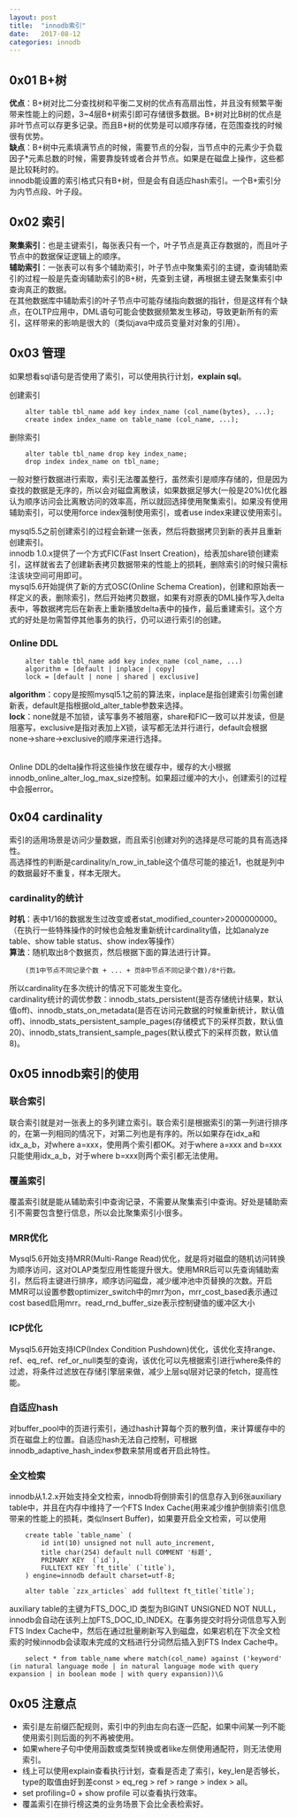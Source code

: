```yaml
---
layout: post
title:  "innodb索引"
date:   2017-08-12
categories: innodb
---
```


## 0x01 B+树
__优点__：B+树对比二分查找树和平衡二叉树的优点有高扇出性，并且没有频繁平衡带来性能上的问题，3~4层B+树索引即可存储很多数据。B+树对比B树的优点是非叶节点可以存更多记录。而且B+树的优势是可以顺序存储，在范围查找的时候很有优势。<br>
__缺点__：B+树中元素填满节点的时候，需要节点的分裂，当节点中的元素少于负载因子*元素总数的时候，需要靠旋转或者合并节点。如果是在磁盘上操作，这些都是比较耗时的。<br>
innodb能设置的索引格式只有B+树，但是会有自适应hash索引。一个B+索引分为内节点段、叶子段。

## 0x02 索引
__聚集索引__：也是主键索引，每张表只有一个，叶子节点是真正存数据的，而且叶子节点中的数据保证逻辑上的顺序。<br>
__辅助索引__：一张表可以有多个辅助索引，叶子节点中聚集索引的主键，查询辅助索引的过程一般是先查询辅助索引的B+树，先查到主键，再根据主键去聚集索引中查询真正的数据。<br>
在其他数据库中辅助索引的叶子节点中可能存储指向数据的指针，但是这样有个缺点，在OLTP应用中，DML语句可能会使数据频繁发生移动，导致更新所有的索引，这样带来的影响是很大的（类似java中成员变量对对象的引用）。

## 0x03 管理
如果想看sql语句是否使用了索引，可以使用执行计划，__explain sql__。<br>

创建索引

		alter table tbl_name add key index_name (col_name(bytes), ...);
		create index index_name on table_name (col_name, ...);
		
删除索引

		alter table tbl_name drop key index_name;
		drop index index_name on tbl_name;

一般对整行数据进行索取，索引无法覆盖整行，虽然索引是顺序存储的，但是因为查找的数据是无序的，所以会对磁盘离散读，如果数据足够大(一般是20%)优化器认为顺序访问会比离散访问的效率高，所以就回选择使用聚集索引。如果没有使用辅助索引，可以使用force index强制使用索引，或者use index来建议使用索引。<br>	
		
mysql5.5之前创建索引的过程会新建一张表，然后将数据拷贝到新的表并且重新创建索引。<br>
innodb 1.0.x提供了一个方式FIC(Fast Insert Creation)，给表加share锁创建索引，这样就省去了创建新表拷贝数据带来的性能上的损耗，删除索引的时候只需标注该块空间可用即可。<br>
mysql5.6开始提供了新的方式OSC(Online Schema Creation)，创建和原始表一样定义的表，删除索引，然后开始拷贝数据，如果有对原表的DML操作写入delta表中，等数据拷完后在新表上重新播放delta表中的操作，最后重建索引。这个方式的好处是勿需暂停其他事务的执行，仍可以进行索引的创建。<br>

### Online DDL

		alter table tbl_name add key index_name (col_name, ...)
		algorithm = [default | inplace | copy]
		lock = [default | none | shared | exclusive]
		
__algorithm__：copy是按照mysql5.1之前的算法來，inplace是指创建索引勿需创建新表，default是指根据old_alter_table参数来选择。<br>
__lock__：none就是不加锁，读写事务不被阻塞，share和FIC一致可以并发读，但是阻塞写，exclusive是指对表加上X锁，读写都无法并行进行，default会根据none->share->exclusive的顺序来进行选择。<br><br>

Online DDL的delta操作将这些操作放在缓存中，缓存的大小根据innodb_online_alter_log_max_size控制。如果超过缓冲的大小，创建索引的过程中会报error。

## 0x04 cardinality

索引的适用场景是访问少量数据，而且索引创建对列的选择是尽可能的具有高选择性。<br>
高选择性的判断是cardinality/n_row_in_table这个值尽可能的接近1，也就是列中的数据最好不重复，样本无限大。<br>

### cardinality的统计
__时机__：表中1/16的数据发生过改变或者stat_modified_counter>2000000000。（在执行一些特殊操作的时候也会触发重新统计cardinality值，比如analyze table、show table status、show index等操作）<br>
__算法__：随机取出8个数据页，然后根据下面的算法进行计算。

		(页1中节点不同记录个数 + ... + 页8中节点不同记录个数)/8*行数。
		
所以cardinality在多次统计的情况下可能发生变化。<br>
cardinality统计的调优参数：innodb_stats_persistent(是否存储统计结果，默认值off)、innodb_stats_on_metadata(是否在访问元数据的时候重新统计，默认值off)、innodb_stats_persistent_sample_pages(存储模式下的采样页数，默认值20)、innodb_stats_transient_sample_pages(默认模式下的采样页数，默认值8)。

## 0x05 innodb索引的使用

### 联合索引
联合索引就是对一张表上的多列建立索引。联合索引是根据索引的第一列进行排序的，在第一列相同的情况下，对第二列也是有序的。所以如果存在idx_a和idx_a_b，对where a=xxx，使用两个索引都OK。对于where a=xxx and b=xxx只能使用idx_a_b，对于where b=xxx则两个索引都无法使用。

### 覆盖索引
覆盖索引就是能从辅助索引中查询记录，不需要从聚集索引中查询。好处是辅助索引不需要包含整行信息，所以会比聚集索引小很多。

### MRR优化
Mysql5.6开始支持MRR(Multi-Range Read)优化，就是将对磁盘的随机访问转换为顺序访问，这对OLAP类型应用性能提升很大。使用MRR后可以先查询辅助索引，然后将主键进行排序，顺序访问磁盘，减少缓冲池中页替换的次数。开启MMR可以设置参数optimizer_switch中的mrr为on，mrr_cost_based表示通过cost based启用mrr。read_rnd_buffer_size表示控制键值的缓冲区大小

### ICP优化
Mysql5.6开始支持ICP(Index Condition Pushdown)优化，该优化支持range、ref、eq_ref、ref_or_null类型的查询，该优化可以先根据索引进行where条件的过滤，将条件过滤放在存储引擎层来做，减少上层sql层对记录的fetch，提高性能。

### 自适应hash
对buffer_pool中的页进行索引，通过hash计算每个页的散列值，来计算缓存中的页在磁盘上的位置。自适应hash无法自己控制，可根据innodb_adaptive_hash_index参数来禁用或者开启此特性。

### 全文检索
innodb从1.2.x开始支持全文检索，innodb将倒排索引的信息存入到6张auxiliary table中，并且在内存中维持了一个FTS Index Cache(用来减少维护倒排索引信息带来的性能上的损耗，类似Insert Buffer)，如果要开启全文检索，可以使用

		create table `table_name` (
			id int(10) unsigned not null auto_increment, 
			title char(254) default null COMMENT '标题',
			PRIMARY KEY  (`id`),
			FULLTEXT KEY `ft_title` (`title`),
		) engine=innodb default charset=utf-8;
		
		alter table `zzx_articles` add fulltext ft_title(`title`); 
		
auxiliary table的主键为FTS_DOC_ID 类型为BIGINT UNSIGNED NOT NULL，innodb会自动在该列上加FTS_DOC_ID_INDEX。在事务提交时将分词信息写入到FTS Index Cache中，然后在通过批量刷新写入到磁盘，如果宕机在下次全文检索的时候innodb会读取未完成的文档进行分词然后插入到FTS Index Cache中。<br>

		select * from table_name where match(col_name) against ('keyword' (in natural language mode | in natural language mode with query expansion | in boolean mode | with query expansion))\G

## 0x05 注意点
* 索引是左前缀匹配规则，索引中的列由左向右逐一匹配，如果中间某一列不能使用索引则后面的列不再被使用。
* 如果where子句中使用函数或类型转换或者like左侧使用通配符，则无法使用索引。
* 线上可以使用explain查看执行计划，查看是否走了索引，key_len是否够长，type的取值由好到差const > eq_reg > ref > range > index > all。
* set profiling=0 + show profile 可以查看执行效率。
* 覆盖索引在排行榜这类的业务场景下会比全表检索好。
